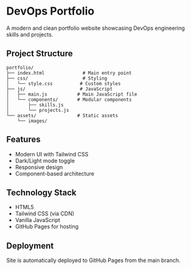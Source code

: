 # DevOps Portfolio

A modern and clean portfolio website showcasing DevOps engineering skills and projects.

## Project Structure

```
portfolio/
├── index.html              # Main entry point
├── css/                    # Styling
│   └── style.css          # Custom styles
├── js/                    # JavaScript
│   ├── main.js           # Main JavaScript file
│   └── components/       # Modular components
│       ├── skills.js
│       └── projects.js
└── assets/               # Static assets
    └── images/
```

## Features
- Modern UI with Tailwind CSS
- Dark/Light mode toggle
- Responsive design
- Component-based architecture

## Technology Stack
- HTML5
- Tailwind CSS (via CDN)
- Vanilla JavaScript
- GitHub Pages for hosting

## Deployment
Site is automatically deployed to GitHub Pages from the main branch.